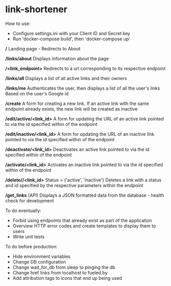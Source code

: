 # link-shortener

How to use:

- Configure settings.ini with your Client ID and Secret key
- Run 'docker-compose build', then 'docker-compose up'

**/**
Landing page - Redirects to About

**/links/about**
Displays information about the page

**/<link_endpoint>**
Redirects to a url corresponding to its respective endpoint

**/links/all**
Displays a list of all active links and their owners

**/links/me**
Authenticates the user, then displays a list of all the user's links
Based on the user's Google id

**/create**
A form for creating a new link. If an active link with the same endpoint
already exists, the new link will be created as inactive

**/edit/active/<link_id>**
A form for updating the URL of an active link pointed to via the id
specified within of the endpoint

**/edit/inactive/<link_id>**
A form for updating the URL of an inactive link pointed to via the id
specified within of the endpoint

**/deactivate/<link_id>**
Deactivates an active link pointed to via the id specified
within of the endpoint

**/activate/<link_id>**
Activates an inactive link pointed to via the id specified
within of the endpoint

**/delete/<status>/<link_id>** Status = {'active', 'inactive'}
Deletes a link with a status and id specified by the respective parameters
within the endpoint

**/get_links** (API)
Displays a JSON formatted data from the database - health check for development


To do eventually:

- Forbid using endpoints that already exist as part of the application
- Overview HTTP error codes and create templates to display them to users
- Write unit tests

To do before production:

- Hide environment variables
- Change DB configuration
- Change wait_for_db from sleep to pinging the db
- Change href links from localhost to fueled.by
- Add attribution tags to icons that end up being used
